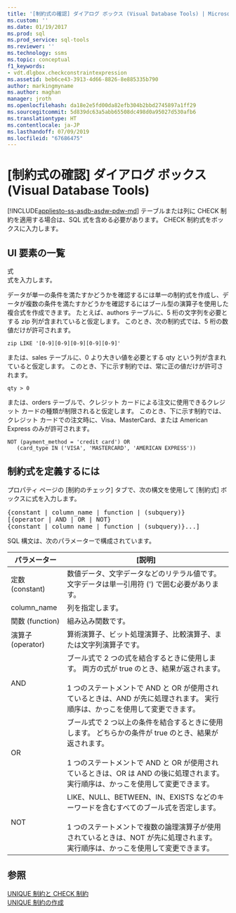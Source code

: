 ```yaml
---
title: '[制約式の確認] ダイアログ ボックス (Visual Database Tools) | Microsoft Docs'
ms.custom: ''
ms.date: 01/19/2017
ms.prod: sql
ms.prod_service: sql-tools
ms.reviewer: ''
ms.technology: ssms
ms.topic: conceptual
f1_keywords:
- vdt.dlgbox.checkconstraintexpression
ms.assetid: beb6ce43-3913-4d66-8826-8e885335b790
author: markingmyname
ms.author: maghan
manager: jroth
ms.openlocfilehash: da18e2e5fd00da82efb304b2bbd2745897a1ff29
ms.sourcegitcommit: 5d839dc63a5abb65508dc498d0a95027d530afb6
ms.translationtype: HT
ms.contentlocale: ja-JP
ms.lasthandoff: 07/09/2019
ms.locfileid: "67686475"
---
```

# <a name="check-constraint-expression-dialog-box-visual-database-tools"></a>[制約式の確認] ダイアログ ボックス (Visual Database Tools)
[!INCLUDE[appliesto-ss-asdb-asdw-pdw-md](../../includes/appliesto-ss-asdb-asdw-pdw-md.md)]
テーブルまたは列に CHECK 制約を適用する場合は、SQL 式を含める必要があります。 CHECK 制約式をボックスに入力します。  
  
## <a name="uielement-list"></a>UI 要素の一覧  
式  
式を入力します。  
  
データが単一の条件を満たすかどうかを確認するには単一の制約式を作成し、データが複数の条件を満たすかどうかを確認するにはブール型の演算子を使用した複合式を作成できます。 たとえば、authors テーブルに、5 桁の文字列を必要とする zip 列が含まれていると仮定します。 このとき、次の制約式では、5 桁の数値だけが許可されます。  
  
```  
zip LIKE '[0-9][0-9][0-9][0-9][0-9]'  
```  
  
または、sales テーブルに、0 より大きい値を必要とする qty という列が含まれていると仮定します。 このとき、下に示す制約では、常に正の値だけが許可されます。  
  
```  
qty > 0  
```  
  
または、orders テーブルで、クレジット カードによる注文に使用できるクレジット カードの種類が制限されると仮定します。 このとき、下に示す制約では、クレジット カードでの注文時に、Visa、MasterCard、または American Express のみが許可されます。  
  
```  
NOT (payment_method = 'credit card') OR  
   (card_type IN ('VISA', 'MASTERCARD', 'AMERICAN EXPRESS'))  
```  
  
## <a name="to-define-a-constraint-expression"></a>制約式を定義するには  
プロパティ ページの [制約のチェック] タブで、次の構文を使用して [制約式] ボックスに式を入力します。  
  
<pre>{constant | column_name | function | (subquery)}  
[{operator | AND | OR | NOT}  
{constant | column_name | function | (subquery)}...]</pre>  
  
SQL 構文は、次のパラメーターで構成されています。  
  
|パラメーター|[説明]|  
|-------------|---------------|  
|定数 (constant)|数値データ、文字データなどのリテラル値です。 文字データは単一引用符 (') で囲む必要があります。|  
|column_name|列を指定します。|  
|関数 (function)|組み込み関数です。|  
|演算子 (operator)|算術演算子、ビット処理演算子、比較演算子、または文字列演算子です。|  
|AND|ブール式で 2 つの式を結合するときに使用します。 両方の式が true のとき、結果が返されます。<br /><br />1 つのステートメントで AND と OR が使用されているときは、AND が先に処理されます。 実行順序は、かっこを使用して変更できます。|  
|OR|ブール式で 2 つ以上の条件を結合するときに使用します。 どちらかの条件が true のとき、結果が返されます。<br /><br />1 つのステートメントで AND と OR が使用されているときは、OR は AND の後に処理されます。 実行順序は、かっこを使用して変更できます。|  
|NOT|LIKE、NULL、BETWEEN、IN、EXISTS などのキーワードを含むすべてのブール式を否定します。<br /><br />1 つのステートメントで複数の論理演算子が使用されているときは、NOT が先に処理されます。 実行順序は、かっこを使用して変更できます。|  
  
## <a name="see-also"></a>参照  
[UNIQUE 制約と CHECK 制約](../../relational-databases/tables/unique-constraints-and-check-constraints.md)  
[UNIQUE 制約の作成](../../relational-databases/tables/create-unique-constraints.md)  
  
